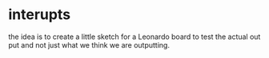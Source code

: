 interupts
=========

the idea is to create a little sketch for a Leonardo board to test the actual out put and not just what we think we are outputting.

